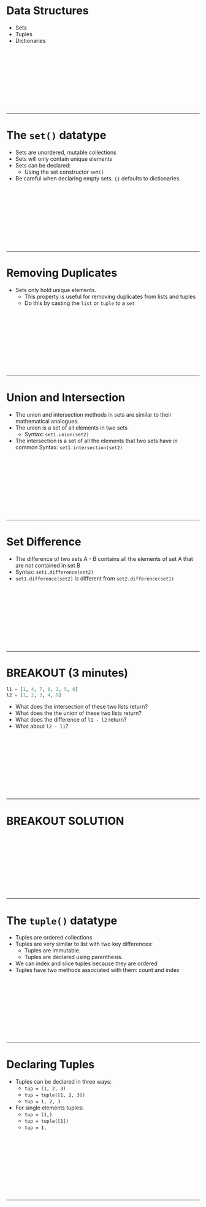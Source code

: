 # Data Structures
* Sets
* Tuples
* Dictionaries


<br><br><br><br><br><br><br><br><br>

---------------------------------------------------------------
# The `set()` datatype
* Sets are unordered, mutable collections
* Sets will only contain unique elements
* Sets can be declared:
    * Using the set constructor `set()`
* Be careful when declaring empty sets. `{}` defaults to dictionaries.


<br><br><br><br><br><br><br><br><br>

---------------------------------------------------------------
# Removing Duplicates
* Sets only hold unique elements. 
    * This property is useful for removing duplicates from lists and tuples
    * Do this by casting the `list` or `tuple` to a `set`


<br><br><br><br><br><br><br><br><br>

---------------------------------------------------------------
# Union and Intersection
* The union and intersection methods in sets are similar to their mathematical analogues.
* The union is a set of all elements in two sets
    * Syntax: `set1.union(set2)`
* The intersection is a set of all the elements that two sets have in common
Syntax: `set1.intersection(set2)`


<br><br><br><br><br><br><br><br><br>

---------------------------------------------------------------
# Set Difference
* The difference of two sets A - B contains all the elements of set A that are not contained in set B
* Syntax: `set1.difference(set2)`
* `set1.difference(set2)` is different from  `set2.difference(set1)`


<br><br><br><br><br><br><br><br><br>

---------------------------------------------------------------
# BREAKOUT (3 minutes)

```python
l1 = [1, 4, 7, 0, 2, 5, 8]
l2 = [1, 2, 3, 4, 9]
```

* What does the intersection of these two lists return?
* What does the the union of these two lists return?
* What does the difference of `l1 - l2` return? 
* What about `l2 - l1`?


<br><br><br><br><br><br><br><br><br>

---------------------------------------------------------------
# BREAKOUT SOLUTION


<br><br><br><br><br><br><br><br><br>

---------------------------------------------------------------
# The `tuple()` datatype
* Tuples are ordered collections 
* Tuples are very similar to list with two key differences:
    * Tuples are immutable.
    * Tuples are declared using parenthesis.
* We can index and slice tuples because they are ordered
* Tuples have two methods associated with them: count and index


<br><br><br><br><br><br><br><br><br>

---------------------------------------------------------------
# Declaring Tuples 
* Tuples can be declared in three ways:
    * `tup = (1, 2, 3)`
    * `tup = tuple([1, 2, 3])`
    * `tup = 1, 2, 3`
* For single elements tuples:
    * `tup = (1,)`
    * `tup = tuple([1])`
    * `tup = 1,`


<br><br><br><br><br><br><br><br><br>

---------------------------------------------------------------